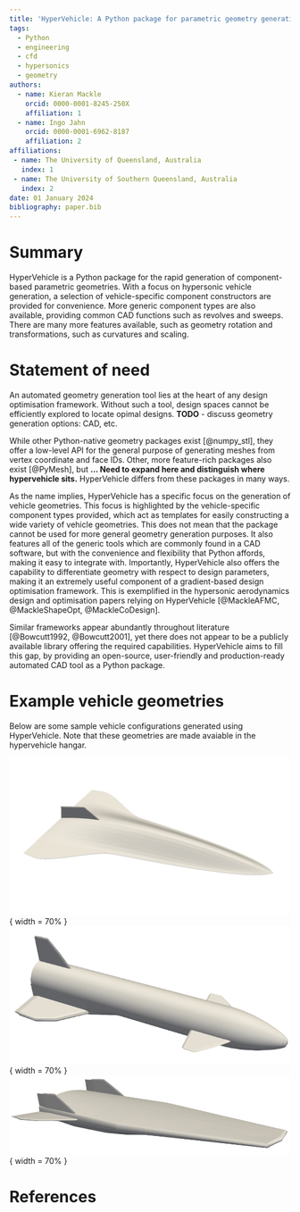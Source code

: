 ```yaml
---
title: 'HyperVehicle: A Python package for parametric geometry generation'
tags:
  - Python
  - engineering
  - cfd
  - hypersonics
  - geometry
authors:
  - name: Kieran Mackle
    orcid: 0000-0001-8245-250X
    affiliation: 1
  - name: Ingo Jahn
    orcid: 0000-0001-6962-8187
    affiliation: 2
affiliations:
 - name: The University of Queensland, Australia
   index: 1
 - name: The University of Southern Queensland, Australia
   index: 2
date: 01 January 2024
bibliography: paper.bib
---
```


# Summary

HyperVehicle is a Python package for the rapid generation of component-based parametric geometries.
With a focus on hypersonic vehicle generation, a selection of vehicle-specific component constructors are provided for convenience.
More generic component types are also available, providing common CAD functions such as revolves and sweeps.
There are many more features available, such as geometry rotation and transformations, such as curvatures and scaling.


# Statement of need

An automated geometry generation tool lies at the heart of any design optimisation framework.
Without such a tool, design spaces cannot be efficiently explored to locate opimal designs.
**TODO** - discuss geometry generation options: CAD, etc.


While other Python-native geometry packages exist [@numpy_stl], they offer a low-level API for the general purpose of generating meshes from vertex coordinate and face IDs.
Other, more feature-rich packages also exist [@PyMesh], but **... Need to expand here and distinguish where hypervehicle sits.**
HyperVehicle differs from these packages in many ways.


As the name implies, HyperVehicle has a specific focus on the generation of vehicle geometries.
This focus is highlighted by the vehicle-specific component types provided, which act as templates for easily constructing a wide variety of vehicle geometries.
This does not mean that the package cannot be used for more general geometry generation purposes.
It also features all of the generic tools which are commonly found in a CAD software, but with the convenience and flexibility that Python affords, making it easy to integrate with.
Importantly, HyperVehicle also offers the capability to differentiate geometry with respect to design parameters, making it an extremely useful component of a gradient-based design optimisation framework.
This is exemplified in the hypersonic aerodynamics design and optimisation 
papers relying on HyperVehicle [@MackleAFMC, @MackleShapeOpt, @MackleCoDesign].


Similar frameworks appear abundantly throughout literature [@Bowcutt1992, @Bowcutt2001], yet there does not appear to be a publicly available library offering the required capabilities.
HyperVehicle aims to fill this gap, by providing an open-source, user-friendly and production-ready automated CAD tool as a Python package.


# Example vehicle geometries
Below are some sample vehicle configurations generated using HyperVehicle.
Note that these geometries are made avaiable in the hypervehicle hangar.

![Generic hypersonic waverider](images/waverider.png){ width = 70% }
![DLR ReFEX](images/refex.png){ width = 70% }
![NASA X43-A demonstrator](images/x43a.png){ width = 70% }


# References
